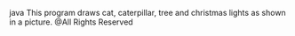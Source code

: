 java
This program draws cat, caterpillar, tree and christmas lights as shown in a picture.
@All Rights Reserved
